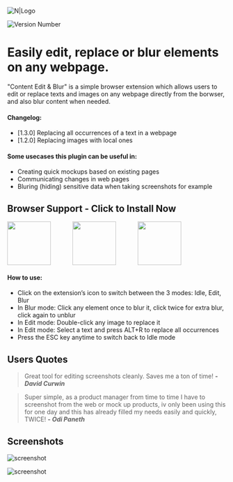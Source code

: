 ![N|Logo](https://i.ibb.co/c8mr09n/ceb.png)

![Version Number](https://dummyimage.com/100x50/fff/cccccc.png&text=v1.3.0)

# Easily edit, replace or blur elements on any webpage.

"Content Edit & Blur" is a simple browser extension which allows users to edit or replace texts and images on any webpage directly from the borwser, and also blur content when needed.

#### Changelog:
- [1.3.0] Replacing all occurrences of a text in a webpage 
- [1.2.0] Replacing images with local ones


#### Some usecases this plugin can be useful in:
- Creating quick mockups based on existing pages
- Communicating changes in web pages
- Bluring (hiding) sensitive data when taking screenshots for example


## Browser Support - Click to Install Now

<div float="left">
  <a target="_" href="https://chrome.google.com/webstore/detail/content-edit-blur/adgnogkndmhcblbonkhgfbbngeghpboh"><img  hspace="0" src="https://www.flaticon.com/svg/static/icons/svg/179/179313.svg" width="100" /></a><a target="_" href="https://addons.mozilla.org/en-US/firefox/addon/content-edit-blur"><img  hspace="50" src="https://www.flaticon.com/svg/static/icons/svg/179/179320.svg" width="100" /></a><a target="_" href="https://microsoftedge.microsoft.com/addons/detail/content-edit-blur/chlpcaigaedflhkfgmhkpknlcchkeodl"><img  hspace="0" src="https://www.flaticon.com/svg/static/icons/svg/179/179318.svg" width="100" /></a>
</div>


#### How to use:
- Click on the extension’s icon to switch between the 3 modes: Idle, Edit, Blur
- In Blur mode: Click any element once to blur it, click twice for extra blur, click again to unblur
- In Edit mode: Double-click any image to replace it
- In Edit mode: Select a text and press ALT+R to replace all occurrences
- Press the ESC key anytime to switch back to Idle mode


## Users Quotes

> Great tool for editing screenshots cleanly. Saves me a ton of time! **- _David Curwin_** 

> Super simple, as a product manager from time to time I have to screenshot from the web or mock up products, iv only been using this for one day and this has already filled my needs easily and quickly, TWICE!  **- _Odi Paneth_** 

## Screenshots

![screenshot](https://lh3.googleusercontent.com/AY_xComKKhyQSrXPy2TuCoA2z-5qS8pWv6-B07vjFsANqX9v2ztUGwC6JehoZTvCHLe0DQQEKw=w640-h400-e365-rj-sc0x00ffffff)

![screenshot](https://lh3.googleusercontent.com/y7p2KOtxZ0WOkwHxm-ovZ5y2fW5pCtz3hsPLorBODd-ZkG2Vt1MJcOa1McdnhpChazcQ0VqRyQ=w640-h400-e365-rj-sc0x00ffffff)
